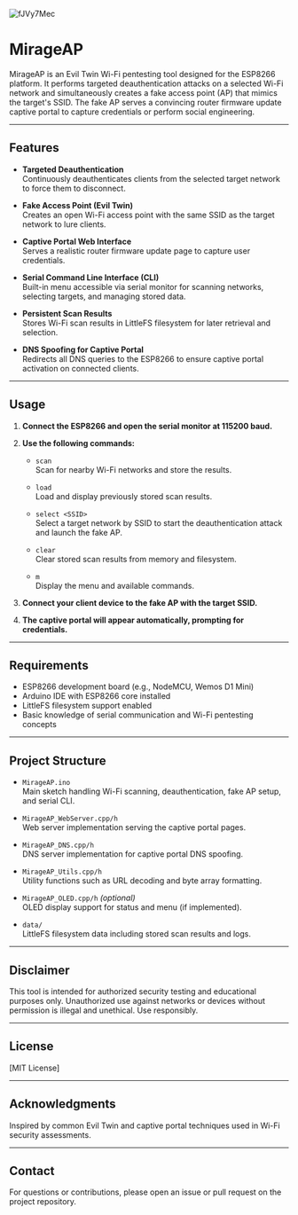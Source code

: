 
![fJVy7Mec](https://github.com/user-attachments/assets/569c7cf3-acfc-4e84-9022-ff916b7de6ba)


# MirageAP

MirageAP is an Evil Twin Wi-Fi pentesting tool designed for the ESP8266 platform. It performs targeted deauthentication attacks on a selected Wi-Fi network and simultaneously creates a fake access point (AP) that mimics the target's SSID. The fake AP serves a convincing router firmware update captive portal to capture credentials or perform social engineering.

---

## Features

- **Targeted Deauthentication**  
  Continuously deauthenticates clients from the selected target network to force them to disconnect.

- **Fake Access Point (Evil Twin)**  
  Creates an open Wi-Fi access point with the same SSID as the target network to lure clients.

- **Captive Portal Web Interface**  
  Serves a realistic router firmware update page to capture user credentials.

- **Serial Command Line Interface (CLI)**  
  Built-in menu accessible via serial monitor for scanning networks, selecting targets, and managing stored data.

- **Persistent Scan Results**  
  Stores Wi-Fi scan results in LittleFS filesystem for later retrieval and selection.

- **DNS Spoofing for Captive Portal**  
  Redirects all DNS queries to the ESP8266 to ensure captive portal activation on connected clients.

---

## Usage

1. **Connect the ESP8266 and open the serial monitor at 115200 baud.**

2. **Use the following commands:**

   - `scan`  
     Scan for nearby Wi-Fi networks and store the results.

   - `load`  
     Load and display previously stored scan results.

   - `select <SSID>`  
     Select a target network by SSID to start the deauthentication attack and launch the fake AP.

   - `clear`  
     Clear stored scan results from memory and filesystem.

   - `m`  
     Display the menu and available commands.

3. **Connect your client device to the fake AP with the target SSID.**

4. **The captive portal will appear automatically, prompting for credentials.**

---

## Requirements

- ESP8266 development board (e.g., NodeMCU, Wemos D1 Mini)
- Arduino IDE with ESP8266 core installed
- LittleFS filesystem support enabled
- Basic knowledge of serial communication and Wi-Fi pentesting concepts

---

## Project Structure

- `MirageAP.ino`  
  Main sketch handling Wi-Fi scanning, deauthentication, fake AP setup, and serial CLI.

- `MirageAP_WebServer.cpp/h`  
  Web server implementation serving the captive portal pages.

- `MirageAP_DNS.cpp/h`  
  DNS server implementation for captive portal DNS spoofing.

- `MirageAP_Utils.cpp/h`  
  Utility functions such as URL decoding and byte array formatting.

- `MirageAP_OLED.cpp/h` *(optional)*  
  OLED display support for status and menu (if implemented).

- `data/`  
  LittleFS filesystem data including stored scan results and logs.

---

## Disclaimer

This tool is intended for authorized security testing and educational purposes only. Unauthorized use against networks or devices without permission is illegal and unethical. Use responsibly.

---

## License

[MIT License]

---

## Acknowledgments

Inspired by common Evil Twin and captive portal techniques used in Wi-Fi security assessments.

---

## Contact

For questions or contributions, please open an issue or pull request on the project repository.
